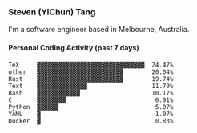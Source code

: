 ### Steven (YiChun) Tang

I'm a software engineer based in Melbourne, Australia.

#### Personal Coding Activity (past 7 days)
```
TeX     ▓▓▓▓▓▓▓▓▓▓▓▓▓▓▓▓▓▓▓▓▓▓▓▓▓▓▓▓▓▓  24.47%
other   ▓▓▓▓▓▓▓▓▓▓▓▓▓▓▓▓▓▓▓▓▓▓▓▓        20.04%
Rust    ▓▓▓▓▓▓▓▓▓▓▓▓▓▓▓▓▓▓▓▓▓▓▓▓        19.74%
Text    ▓▓▓▓▓▓▓▓▓▓▓▓▓▓                  11.70%
Bash    ▓▓▓▓▓▓▓▓▓▓▓▓                    10.17%
C       ▓▓▓▓▓▓▓▓                         6.91%
Python  ▓▓▓▓▓▓                           5.07%
YAML    ▓                                1.07%
Docker  ▓                                0.83%
```
